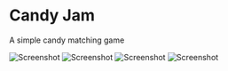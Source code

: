 # Candy Jam

A simple candy matching game

![Screenshot](./screenshots/screenshot1.jpg?raw=true "Screenshot")
![Screenshot](./screenshots/screenshot2.jpg?raw=true "Screenshot")
![Screenshot](./screenshots/screenshot3.jpg?raw=true "Screenshot")
![Screenshot](./screenshots/screenshot4.jpg?raw=true "Screenshot")
